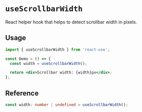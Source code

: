 # `useScrollbarWidth`

React helper hook that helps to detect scrollbar width in pixels.

## Usage

```jsx
import { useScrollbarWidth } from 'react-use';

const Demo = () => {
  const width = useScrollbarWidth();

  return <div>Scrollbar width: {width}px</div>;
};
```

## Reference

```ts
const width: number | undefined = useScrollbarWidth();
```
